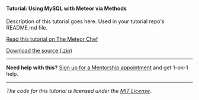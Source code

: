 #### Tutorial: Using MySQL with Meteor via Methods

Description of this tutorial goes here. Used in your tutorial repo's README.md file.

[Read this tutorial on The Meteor Chef](https://themeteorchef.com/tutorials/using-mysql-with-meteor-via-methods)  

[Download the source (.zip)](https://github.com/themeteorchef/using-mysql-with-meteor-via-methods/archive/master.zip)

---

**Need help with this?** [Sign up for a Mentorship appointment](https://themeteorchef.com/mentorship?readme=using-mysql-with-meteor-via-methods) and get 1-on-1 help.

---

_The code for this tutorial is licensed under the [MIT License](http://opensource.org/licenses/MIT)_.
